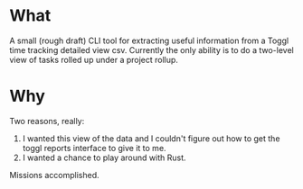 # What

A small (rough draft) CLI tool for extracting useful information from
a Toggl time tracking detailed view csv. Currently the only ability is
to do a two-level view of tasks rolled up under a project rollup.

# Why

Two reasons, really:

1. I wanted this view of the data and I couldn't figure out how to get
   the toggl reports interface to give it to me.
1. I wanted a chance to play around with Rust.

Missions accomplished.
